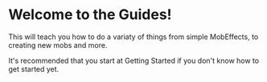 # Welcome to the Guides!

This will teach you how to do a variaty of things from simple MobEffects, to creating new mobs and more.

It's recommended that you start at Getting Started if you don't know how to get started yet.